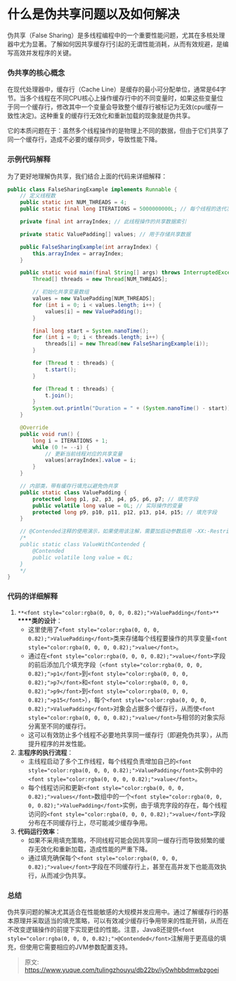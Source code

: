 # 什么是伪共享问题以及如何解决

<font style="color:rgba(0, 0, 0, 0.82);">伪共享（False Sharing）是多线程编程中的一个重要性能问题，尤其在多核处理器中尤为显著。了解如何因共享缓存行引起的无谓性能消耗，从而有效规避，是编写高效并发程序的关键。</font>

### <font style="color:rgba(0, 0, 0, 0.82);">伪共享的核心概念</font>
<font style="color:rgba(0, 0, 0, 0.82);">在现代处理器中，缓存行（Cache Line）是缓存的最小可分配单位，通常是64字节。当多个线程在不同CPU核心上操作缓存行中的不同变量时，如果这些变量位于同一个缓存行，修改其中一个变量会导致整个缓存行被标记为无效(cpu缓存一致性决定)。这种重复的缓存行无效化和重新加载的现象就是伪共享。</font>

<font style="color:rgba(0, 0, 0, 0.82);">它的本质问题在于：虽然多个线程操作的是物理上不同的数据，但由于它们共享了同一个缓存行，造成不必要的缓存同步，导致性能下降。</font>

### <font style="color:rgba(0, 0, 0, 0.82);">示例代码解释</font>
<font style="color:rgba(0, 0, 0, 0.82);">为了更好地理解伪共享，我们结合上面的代码来详细解释：</font>

```java
public class FalseSharingExample implements Runnable {  
    // 定义线程数  
    public static int NUM_THREADS = 4;  
    public static final long ITERATIONS = 5000000000L; // 每个线程的迭代次数  

    private final int arrayIndex; // 此线程操作的共享数据索引  

    private static ValuePadding[] values; // 用于存储共享数据  

    public FalseSharingExample(int arrayIndex) {  
        this.arrayIndex = arrayIndex;  
    }  

    public static void main(final String[] args) throws InterruptedException {  
        Thread[] threads = new Thread[NUM_THREADS];  

        // 初始化共享变量数组  
        values = new ValuePadding[NUM_THREADS];  
        for (int i = 0; i < values.length; i++) {  
            values[i] = new ValuePadding();  
        }  

        final long start = System.nanoTime();  
        for (int i = 0; i < threads.length; i++) {  
            threads[i] = new Thread(new FalseSharingExample(i));  
        }  

        for (Thread t : threads) {  
            t.start();  
        }  

        for (Thread t : threads) {  
            t.join();  
        }  
        System.out.println("Duration = " + (System.nanoTime() - start));  
    }  

    @Override  
    public void run() {  
        long i = ITERATIONS + 1;  
        while (0 != --i) {  
            // 更新当前线程对应的共享变量  
            values[arrayIndex].value = i;  
        }  
    }  

    // 内部类，带有缓存行填充以避免伪共享  
    public static class ValuePadding {  
        protected long p1, p2, p3, p4, p5, p6, p7; // 填充字段  
        public volatile long value = 0L; // 实际操作的变量  
        protected long p9, p10, p11, p12, p13, p14, p15; // 填充字段  
    }  

    // @Contended注释的使用演示，如果使用该注解，需要加启动参数启用 -XX:-RestrictContended  
    /*  
    public static class ValueWithContended {  
        @Contended  
        public volatile long value = 0L;  
    }  
    */  
}
```

### <font style="color:rgba(0, 0, 0, 0.82);">代码的详细解释</font>
1. `**<font style="color:rgba(0, 0, 0, 0.82);">ValuePadding</font>**`**<font style="color:rgba(0, 0, 0, 0.82);"> </font>****<font style="color:rgba(0, 0, 0, 0.82);">类的设计</font>**<font style="color:rgba(0, 0, 0, 0.82);">：</font>
    - <font style="color:rgba(0, 0, 0, 0.82);">这里使用了</font>`<font style="color:rgba(0, 0, 0, 0.82);">ValuePadding</font>`<font style="color:rgba(0, 0, 0, 0.82);">类来存储每个线程要操作的共享变量</font>`<font style="color:rgba(0, 0, 0, 0.82);">value</font>`<font style="color:rgba(0, 0, 0, 0.82);">。</font>
    - <font style="color:rgba(0, 0, 0, 0.82);">通过在</font>`<font style="color:rgba(0, 0, 0, 0.82);">value</font>`<font style="color:rgba(0, 0, 0, 0.82);">字段的前后添加几个填充字段（</font>`<font style="color:rgba(0, 0, 0, 0.82);">p1</font>`<font style="color:rgba(0, 0, 0, 0.82);">到</font>`<font style="color:rgba(0, 0, 0, 0.82);">p7</font>`<font style="color:rgba(0, 0, 0, 0.82);">和</font>`<font style="color:rgba(0, 0, 0, 0.82);">p9</font>`<font style="color:rgba(0, 0, 0, 0.82);">到</font>`<font style="color:rgba(0, 0, 0, 0.82);">p15</font>`<font style="color:rgba(0, 0, 0, 0.82);">），每个</font>`<font style="color:rgba(0, 0, 0, 0.82);">ValuePadding</font>`<font style="color:rgba(0, 0, 0, 0.82);">对象会占据多个缓存行，从而使</font>`<font style="color:rgba(0, 0, 0, 0.82);">value</font>`<font style="color:rgba(0, 0, 0, 0.82);">与相邻的对象实际分离至不同的缓存行。</font>
    - <font style="color:rgba(0, 0, 0, 0.82);">这可以有效防止多个线程不必要地共享同一缓存行（即避免伪共享），从而提升程序的并发性能。</font>
2. **<font style="color:rgba(0, 0, 0, 0.82);">主程序的执行流程</font>**<font style="color:rgba(0, 0, 0, 0.82);">：</font>
    - <font style="color:rgba(0, 0, 0, 0.82);">主线程启动了多个工作线程，每个线程负责增加自己的</font>`<font style="color:rgba(0, 0, 0, 0.82);">ValuePadding</font>`<font style="color:rgba(0, 0, 0, 0.82);">实例中的</font>`<font style="color:rgba(0, 0, 0, 0.82);">value</font>`<font style="color:rgba(0, 0, 0, 0.82);">。</font>
    - <font style="color:rgba(0, 0, 0, 0.82);">每个线程访问和更新</font>`<font style="color:rgba(0, 0, 0, 0.82);">values</font>`<font style="color:rgba(0, 0, 0, 0.82);">数组中的一个</font>`<font style="color:rgba(0, 0, 0, 0.82);">ValuePadding</font>`<font style="color:rgba(0, 0, 0, 0.82);">实例，由于填充字段的存在，每个线程访问的</font>`<font style="color:rgba(0, 0, 0, 0.82);">value</font>`<font style="color:rgba(0, 0, 0, 0.82);">字段分布在不同缓存行上，尽可能减少缓存争用。</font>
3. **<font style="color:rgba(0, 0, 0, 0.82);">代码运行效率</font>**<font style="color:rgba(0, 0, 0, 0.82);">：</font>
    - <font style="color:rgba(0, 0, 0, 0.82);">如果不采用填充策略，不同线程可能会因共享同一缓存行而导致频繁的缓存无效化和重新加载，造成性能的严重下降。</font>
    - <font style="color:rgba(0, 0, 0, 0.82);">通过填充确保每个</font>`<font style="color:rgba(0, 0, 0, 0.82);">value</font>`<font style="color:rgba(0, 0, 0, 0.82);">字段在不同缓存行上，甚至在高并发下也能高效执行，从而减少伪共享。</font>

### <font style="color:rgba(0, 0, 0, 0.82);">总结</font>
<font style="color:rgba(0, 0, 0, 0.82);">伪共享问题的解决尤其适合在性能敏感的大规模并发应用中。通过了解缓存行的基本原理并采取适当的填充策略，可以有效减少缓存行争用带来的性能开销，从而在不改变逻辑操作的前提下实现更佳的性能。注意，Java8还提供</font>`<font style="color:rgba(0, 0, 0, 0.82);">@Contended</font>`<font style="color:rgba(0, 0, 0, 0.82);">注解用于更高级的填充，但使用它需要相应的JVM参数配置支持。</font>



> 原文: <https://www.yuque.com/tulingzhouyu/db22bv/iy0whbbdmwbzgoei>